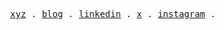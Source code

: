 <p align="center">
  <samp>
    <a href="https://sandheep.xyz">xyz</a> .
    <a href="https://lolrazh.github.io/blog">blog</a> .
    <a href="https://www.linkedin.com/in/sandheeprajkumar">linkedin</a> .
    <a href="https://x.com/sheeshlordsandy">x</a> .
    <a href="http://instagram.com/lolrazh">instagram</a> .
  </samp>
</p>
